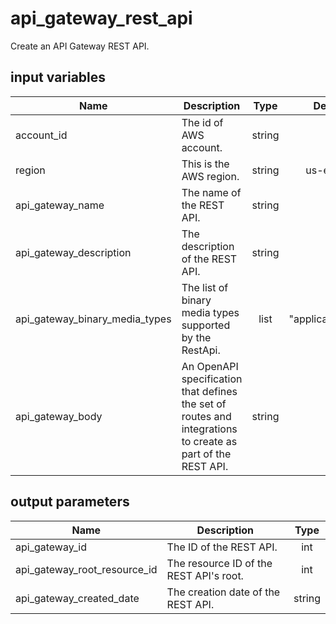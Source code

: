# api_gateway_rest_api

Create an API Gateway REST API.

## input variables

| Name | Description | Type | Default | Required |
|------|-------------|:----:|:-----:|:-----:|
|account_id|The id of AWS account.|string||Yes|
|region|This is the AWS region.|string|us-east-1|Yes|
|api_gateway_name|The name of the REST API.|string||Yes|
|api_gateway_description|The description of the REST API.|string||Yes|
|api_gateway_binary_media_types|The list of binary media types supported by the RestApi.|list|[ "application/json" ]|No|
|api_gateway_body|An OpenAPI specification that defines the set of routes and integrations to create as part of the REST API.|string|""|No|


## output parameters

| Name | Description | Type |
|------|-------------|:----:|
|api_gateway_id|The ID of the REST API.|int|
|api_gateway_root_resource_id|The resource ID of the REST API's root.|int|
|api_gateway_created_date|The creation date of the REST API.|string|
